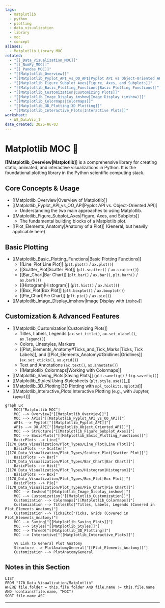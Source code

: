 ```yaml
---
tags:
  - matplotlib
  - python
  - plotting
  - data_visualization
  - library
  - moc
  - concept
aliases:
  - Matplotlib Library MOC
related:
  - "[[_Data_Visualization_MOC]]"
  - "[[_NumPy_MOC]]"
  - "[[_Pandas_MOC]]"
  - "[[Matplotlib_Overview]]"
  - "[[Matplotlib_Pyplot_API_vs_OO_API|Pyplot API vs Object-Oriented API]]"
  - "[[Matplotlib_Figure_Subplot_Axes|Figure, Axes, and Subplots]]"
  - "[[Matplotlib_Basic_Plotting_Functions|Basic Plotting Functions]]"
  - "[[Matplotlib_Customization|Customizing Plots]]"
  - "[[Matplotlib_Image_Display_imshow|Image Display (imshow)]]"
  - "[[Matplotlib_Colormaps|Colormaps]]"
  - "[[Matplotlib_3D_Plotting|3D Plotting]]"
  - "[[Matplotlib_Interactive_Plots|Interactive Plots]]"
worksheet:
  - WS_DataViz_1
date_created: 2025-06-03
---
```

# Matplotlib MOC 🎨

**[[Matplotlib_Overview|Matplotlib]]** is a comprehensive library for creating static, animated, and interactive visualizations in Python. It is the foundational plotting library in the Python scientific computing stack.

## Core Concepts & Usage
-   [[Matplotlib_Overview|Overview of Matplotlib]]
-   [[Matplotlib_Pyplot_API_vs_OO_API|Pyplot API vs. Object-Oriented API]]
    -   Understanding the two main approaches to using Matplotlib.
-   [[Matplotlib_Figure_Subplot_Axes|Figure, Axes, and Subplots]]
    -   The fundamental building blocks of a Matplotlib plot.
-   [[Plot_Elements_Anatomy|Anatomy of a Plot]] (General, but heavily applicable here)

## Basic Plotting
-   [[Matplotlib_Basic_Plotting_Functions|Basic Plotting Functions]]
    -   [[Line_Plot|Line Plot]] (`plt.plot()` / `ax.plot()`)
    -   [[Scatter_Plot|Scatter Plot]] (`plt.scatter()` / `ax.scatter()`)
    -   [[Bar_Chart|Bar Chart]] (`plt.bar()` / `ax.bar()`, `plt.barh()` / `ax.barh()`)
    -   [[Histogram|Histogram]] (`plt.hist()` / `ax.hist()`)
    -   [[Box_Plot|Box Plot]] (`plt.boxplot()` / `ax.boxplot()`)
    -   [[Pie_Chart|Pie Chart]] (`plt.pie()` / `ax.pie()`)
-   [[Matplotlib_Image_Display_imshow|Image Display with `imshow`]]

## Customization & Advanced Features
-   [[Matplotlib_Customization|Customizing Plots]]
    -   Titles, Labels, Legends (`ax.set_title()`, `ax.set_xlabel()`, `ax.legend()`)
    -   Colors, Linestyles, Markers
    -   [[Plot_Elements_Anatomy#Ticks_and_Tick_Marks|Ticks, Tick Labels]], and [[Plot_Elements_Anatomy#Gridlines|Gridlines]] (`ax.set_xticks()`, `ax.grid()`)
    -   Text and Annotations (`ax.text()`, `ax.annotate()`)
    -   [[Matplotlib_Colormaps|Working with Colormaps]]
-   [[Matplotlib_Saving_Plots|Saving Plots]] (`plt.savefig()` / `fig.savefig()`)
-   [[Matplotlib_Styles|Using Stylesheets (`plt.style.use()`)_]]
-   [[Matplotlib_3D_Plotting|3D Plotting with `mpl_toolkits.mplot3d`]]
-   [[Matplotlib_Interactive_Plots|Interactive Plotting (e.g., with Jupyter, `ipympl`)]]

```mermaid
graph LR
    MOC["Matplotlib MOC"]
    MOC --> Overview["[[Matplotlib_Overview]]"]
    MOC --> APIs["[[Matplotlib_Pyplot_API_vs_OO_API]]"]
    APIs --> Pyplot["[[Matplotlib_Pyplot_API]]"]
    APIs --> OO_API["[[Matplotlib_Object_Oriented_API]]"]
    MOC --> Structure["[[Matplotlib_Figure_Subplot_Axes]]"]
    MOC --> BasicPlots["[[Matplotlib_Basic_Plotting_Functions]]"]
    BasicPlots --> Line["[[170_Data_Visualization/Plot_Types/Line_Plot|Line Plot]]"]
    BasicPlots --> Scatter["[[170_Data_Visualization/Plot_Types/Scatter_Plot|Scatter Plot]]"]
    BasicPlots --> Bar["[[170_Data_Visualization/Plot_Types/Bar_Chart|Bar Chart]]"]
    BasicPlots --> Hist["[[170_Data_Visualization/Plot_Types/Histogram|Histogram]]"]
    BasicPlots --> Box["[[170_Data_Visualization/Plot_Types/Box_Plot|Box Plot]]"]
    BasicPlots --> Pie["[[170_Data_Visualization/Plot_Types/Pie_Chart|Pie Chart]]"]
    MOC --> Imshow["[[Matplotlib_Image_Display_imshow]]"]
    MOC --> Customization["[[Matplotlib_Customization]]"]
    Customization --> Colormaps["[[Matplotlib_Colormaps]]"]
    Customization --> TitlesEtc["Titles, Labels, Legends (Covered in Plot_Elements_Anatomy)"]
    Customization --> TicksEtc["Ticks, Grids (Covered in Plot_Elements_Anatomy)"]
    MOC --> Saving["[[Matplotlib_Saving_Plots]]"]
    MOC --> Styles["[[Matplotlib_Styles]]"]
    MOC --> ThreeD["[[Matplotlib_3D_Plotting]]"]
    MOC --> Interactive["[[Matplotlib_Interactive_Plots]]"]

    %% Link to General Plot Anatomy
    Structure --> PlotAnatomyGeneral["[[Plot_Elements_Anatomy]]"]
    Customization --> PlotAnatomyGeneral
```

## Notes in this Section
```dataview
LIST
FROM "170_Data_Visualization/Matplotlib"
WHERE file.folder = this.file.folder AND file.name != this.file.name AND !contains(file.name, "MOC")
SORT file.name ASC
```

---